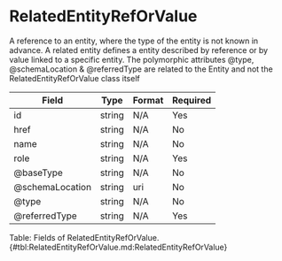 <!--
    ATTENTION: This file was generated via gradle!
               Do NOT manually edit this file! Any such changes will be overwritten!
-->

# RelatedEntityRefOrValue

A reference to an entity, where the type of the entity is not known in advance.
A related entity defines a entity described by reference or by value linked to a specific entity.
The polymorphic attributes @type, @schemaLocation & @referredType are related to the Entity and not the RelatedEntityRefOrValue class itself

| Field | Type | Format | Required |
|-------|---|--------|---|
| id | string | N/A | Yes |
| href | string | N/A | No |
| name | string | N/A | No |
| role | string | N/A | Yes |
| \@baseType | string | N/A | No |
| \@schemaLocation | string | uri | No |
| \@type | string | N/A | No |
| \@referredType | string | N/A | Yes |

Table: Fields of RelatedEntityRefOrValue. {#tbl:RelatedEntityRefOrValue.md:RelatedEntityRefOrValue}
